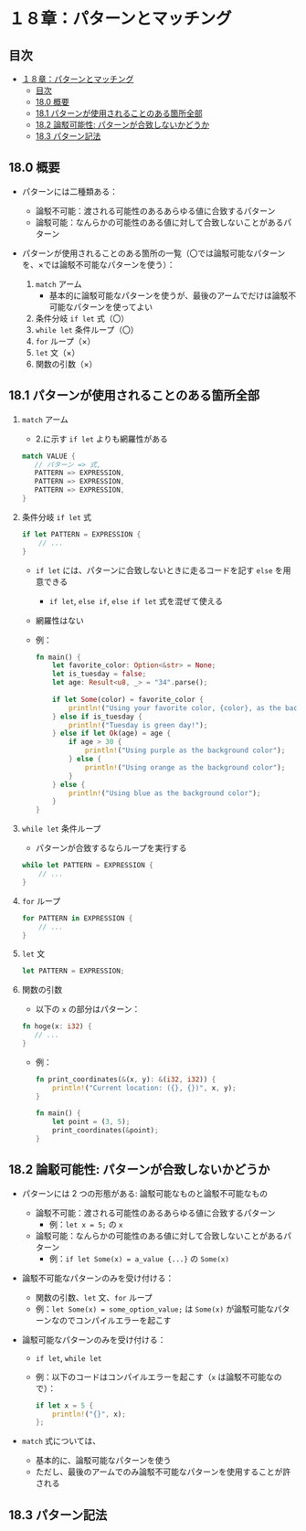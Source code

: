 # １８章：パターンとマッチング

## 目次

- [１８章：パターンとマッチング](#１８章パターンとマッチング)
  - [目次](#目次)
  - [18.0 概要](#180-概要)
  - [18.1 パターンが使用されることのある箇所全部](#181-パターンが使用されることのある箇所全部)
  - [18.2 論駁可能性: パターンが合致しないかどうか](#182-論駁可能性-パターンが合致しないかどうか)
  - [18.3 パターン記法](#183-パターン記法)

## 18.0 概要

- パターンには二種類ある：
  - 論駁不可能：渡される可能性のあるあらゆる値に合致するパターン
  - 論駁可能：なんらかの可能性のある値に対して合致しないことがあるパターン

- パターンが使用されることのある箇所の一覧（〇では論駁可能なパターンを、×では論駁不可能なパターンを使う）：
   1. `match` アーム
      - 基本的に論駁可能なパターンを使うが、最後のアームでだけは論駁不可能なパターンを使ってよい
   2. 条件分岐 `if let` 式（〇）
   3. `while let` 条件ループ（〇）
   4. `for` ループ（×）
   5. `let` 文（×）
   6. 関数の引数（×）


## 18.1 パターンが使用されることのある箇所全部

1. `match` アーム

   - 2.に示す `if let` よりも網羅性がある

   ```rust
   match VALUE {
      // パターン => 式,
      PATTERN => EXPRESSION,
      PATTERN => EXPRESSION,
      PATTERN => EXPRESSION,
   }
   ```

2. 条件分岐 `if let` 式

   ```rust
   if let PATTERN = EXPRESSION {
       // ...
   }
   ```

   - `if let` には、パターンに合致しないときに走るコードを記す `else` を用意できる
     - `if let`, `else if`, `else if let` 式を混ぜて使える
   - 網羅性はない
   - 例：

     ```rust
     fn main() {
         let favorite_color: Option<&str> = None;
         let is_tuesday = false;
         let age: Result<u8, _> = "34".parse();
 
         if let Some(color) = favorite_color {
             println!("Using your favorite color, {color}, as the background");
         } else if is_tuesday {
             println!("Tuesday is green day!");
         } else if let Ok(age) = age {
             if age > 30 {
                 println!("Using purple as the background color");
             } else {
                 println!("Using orange as the background color");
             }
         } else {
             println!("Using blue as the background color");
         }
     }
     ```

3. `while let` 条件ループ

   - パターンが合致するならループを実行する

   ```rust
   while let PATTERN = EXPRESSION {
       // ...
   }
   ```

4. `for` ループ

   ```rust
   for PATTERN in EXPRESSION {
       // ...
   }
   ```

5. `let` 文

   ```rust
   let PATTERN = EXPRESSION;
   ```

6. 関数の引数
   - 以下の `x` の部分はパターン：

   ```rust
   fn hoge(x: i32) {
      // ...
   }
   ```

   - 例：

     ```rust
     fn print_coordinates(&(x, y): &(i32, i32)) {
         println!("Current location: ({}, {})", x, y);
     }
 
     fn main() {
         let point = (3, 5);
         print_coordinates(&point);
     }
     ```

## 18.2 論駁可能性: パターンが合致しないかどうか

- パターンには 2 つの形態がある: 論駁可能なものと論駁不可能なもの
  - 論駁不可能：渡される可能性のあるあらゆる値に合致するパターン
    - 例：`let x = 5;` の `x`
  - 論駁可能：なんらかの可能性のある値に対して合致しないことがあるパターン
    - 例：`if let Some(x) = a_value {...}` の `Some(x)`

- 論駁不可能なパターンのみを受け付ける：
  - 関数の引数、`let` 文、`for` ループ
  - 例：`let Some(x) = some_option_value;` は `Some(x)` が論駁可能なパターンなのでコンパイルエラーを起こす

- 論駁可能なパターンのみを受け付ける：
  - `if let`, `while let`
  - 例：以下のコードはコンパイルエラーを起こす（`x` は論駁不可能なので）：

    ```rust
    if let x = 5 {
        println!("{}", x);
    };
    ```

- `match` 式については、
  - 基本的に、論駁可能なパターンを使う
  - ただし、最後のアームでのみ論駁不可能なパターンを使用することが許される

## 18.3 パターン記法
